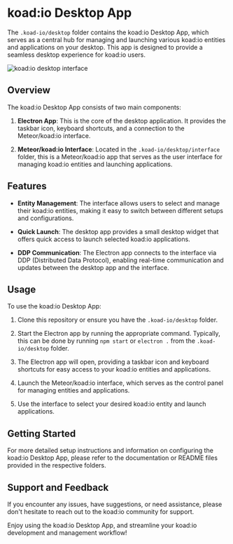 # koad:io Desktop App

The `.koad-io/desktop` folder contains the koad:io Desktop App, which serves as a central hub for managing and launching various koad:io entities and applications on your desktop. This app is designed to provide a seamless desktop experience for koad:io users.

![koad:io desktop interface](koad-io-desktop.png)

## Overview

The koad:io Desktop App consists of two main components:

1. **Electron App**: This is the core of the desktop application. It provides the taskbar icon, keyboard shortcuts, and a connection to the Meteor/koad:io interface.

2. **Meteor/koad:io Interface**: Located in the `.koad-io/desktop/interface` folder, this is a Meteor/koad:io app that serves as the user interface for managing koad:io entities and launching applications.

## Features

- **Entity Management**: The interface allows users to select and manage their koad:io entities, making it easy to switch between different setups and configurations.

- **Quick Launch**: The desktop app provides a small desktop widget that offers quick access to launch selected koad:io applications.

- **DDP Communication**: The Electron app connects to the interface via DDP (Distributed Data Protocol), enabling real-time communication and updates between the desktop app and the interface.

## Usage

To use the koad:io Desktop App:

1. Clone this repository or ensure you have the `.koad-io/desktop` folder.

2. Start the Electron app by running the appropriate command. Typically, this can be done by running `npm start` or `electron .` from the `.koad-io/desktop` folder.

3. The Electron app will open, providing a taskbar icon and keyboard shortcuts for easy access to your koad:io entities and applications.

4. Launch the Meteor/koad:io interface, which serves as the control panel for managing entities and applications.

5. Use the interface to select your desired koad:io entity and launch applications.

## Getting Started

For more detailed setup instructions and information on configuring the koad:io Desktop App, please refer to the documentation or README files provided in the respective folders.

## Support and Feedback

If you encounter any issues, have suggestions, or need assistance, please don't hesitate to reach out to the koad:io community for support.

Enjoy using the koad:io Desktop App, and streamline your koad:io development and management workflow!
